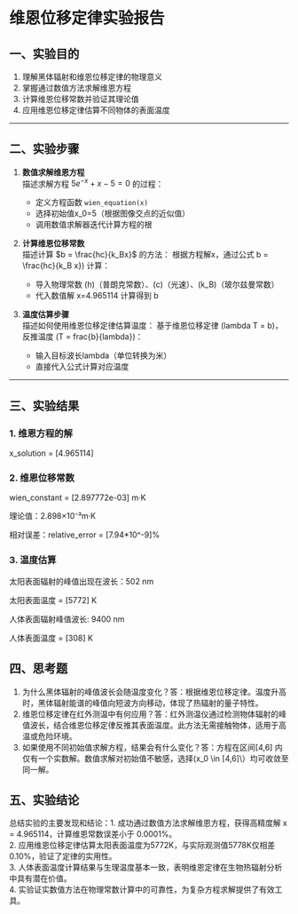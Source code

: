 # 维恩位移定律实验报告


## 一、实验目的

1. 理解黑体辐射和维恩位移定律的物理意义
2. 掌握通过数值方法求解维恩方程
3. 计算维恩位移常数并验证其理论值
4. 应用维恩位移定律估算不同物体的表面温度

---

## 二、实验步骤

1. **数值求解维恩方程**  
   描述求解方程 $5e^{-x} + x - 5 = 0$ 的过程： 
   - 定义方程函数 `wien_equation(x)`  
   - 选择初始值x_0=5（根据图像交点的近似值）  
   - 调用数值求解器迭代计算方程的根  
2. **计算维恩位移常数**  
   描述计算 $b = \frac{hc}{k_Bx}$ 的方法：
   根据方程解x，通过公式 b = \frac{hc}{k_B x}\) 计算：  
   - 导入物理常数 \(h\)（普朗克常数）、\(c\)（光速）、\(k_B\)（玻尔兹曼常数）  
   - 代入数值解 x=4.965114 计算得到 b

4. **温度估算步骤**  
   描述如何使用维恩位移定律估算温度：
   基于维恩位移定律 \(lambda T = b\)，反推温度 \(T = frac{b}{lambda}\)：  
   - 输入目标波长lambda（单位转换为米）  
   - 直接代入公式计算对应温度  

---

## 三、实验结果

### 1. 维恩方程的解
x_solution = [4.965114]

### 2. 维恩位移常数

wien_constant = [2.897772e-03] m·K 

理论值：2.898×10⁻³m·K 

相对误差：relative_error = [7.94*10^-9]%

### 3. 温度估算

太阳表面辐射的峰值出现在波长：502 nm

太阳表面温度 = [5772] K 

人体表面辐射峰值波长: 9400 nm

人体表面温度 = [308] K

## 四、思考题
1. 为什么黑体辐射的峰值波长会随温度变化？答：根据维恩位移定律。温度升高时，黑体辐射能谱的峰值向短波方向移动，体现了热辐射的量子特性。
2. 维恩位移定律在红外测温中有何应用？答：红外测温仪通过检测物体辐射的峰值波长，结合维恩位移定律反推其表面温度。此方法无需接触物体，适用于高温或危险环境。
3. 如果使用不同初始值求解方程，结果会有什么变化？答：方程在区间[4,6] 内仅有一个实数解。数值求解对初始值不敏感，选择\(x_0 \in [4,6]\\）均可收敛至同一解。
## 五、实验结论
总结实验的主要发现和结论：1. 成功通过数值方法求解维恩方程，获得高精度解 x = 4.965114，计算维恩常数误差小于 0.0001%。  
2. 应用维恩位移定律估算太阳表面温度为5772K，与实际观测值5778K仅相差 0.10%，验证了定律的实用性。  
3. 人体表面温度计算结果与生理温度基本一致，表明维恩定律在生物热辐射分析中具有潜在价值。  
4. 实验证实数值方法在物理常数计算中的可靠性，为复杂方程求解提供了有效工具。  
